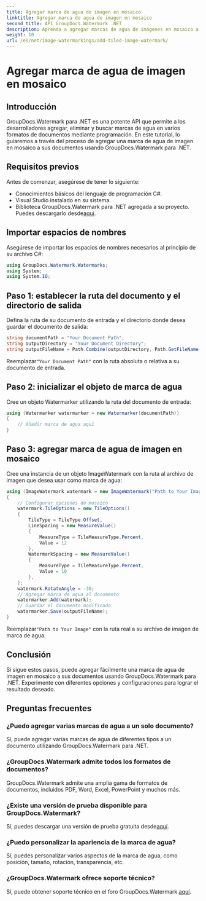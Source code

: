 ```yaml
---
title: Agregar marca de agua de imagen en mosaico
linktitle: Agregar marca de agua de imagen en mosaico
second_title: API GroupDocs.Watermark .NET
description: Aprenda a agregar marcas de agua de imágenes en mosaico a sus documentos usando GroupDocs.Watermark para .NET. Fácil, eficiente y personalizable.
weight: 10
url: /es/net/image-watermarkings/add-tiled-image-watermark/
---
```


# Agregar marca de agua de imagen en mosaico

## Introducción
GroupDocs.Watermark para .NET es una potente API que permite a los desarrolladores agregar, eliminar y buscar marcas de agua en varios formatos de documentos mediante programación. En este tutorial, lo guiaremos a través del proceso de agregar una marca de agua de imagen en mosaico a sus documentos usando GroupDocs.Watermark para .NET.
## Requisitos previos
Antes de comenzar, asegúrese de tener lo siguiente:
- Conocimientos básicos del lenguaje de programación C#.
- Visual Studio instalado en su sistema.
- Biblioteca GroupDocs.Watermark para .NET agregada a su proyecto. Puedes descargarlo desde[aquí](https://releases.groupdocs.com/Watermark/net/).

## Importar espacios de nombres
Asegúrese de importar los espacios de nombres necesarios al principio de su archivo C#:
```csharp
using GroupDocs.Watermark.Watermarks;
using System;
using System.IO;
```
## Paso 1: establecer la ruta del documento y el directorio de salida
Defina la ruta de su documento de entrada y el directorio donde desea guardar el documento de salida:
```csharp
string documentPath = "Your Document Path";
string outputDirectory = "Your Document Directory";
string outputFileName = Path.Combine(outputDirectory, Path.GetFileName(documentPath));
```
 Reemplazar`"Your Document Path"` con la ruta absoluta o relativa a su documento de entrada.
## Paso 2: inicializar el objeto de marca de agua
Cree un objeto Watermarker utilizando la ruta del documento de entrada:
```csharp
using (Watermarker watermarker = new Watermarker(documentPath))
{
    // Añadir marca de agua aquí
}
```
## Paso 3: agregar marca de agua de imagen en mosaico
Cree una instancia de un objeto ImageWatermark con la ruta al archivo de imagen que desea usar como marca de agua:
```csharp
using (ImageWatermark watermark = new ImageWatermark("Path to Your Image"))
{
    // Configurar opciones de mosaico
    watermark.TileOptions = new TileOptions()
    {
        TileType = TileType.Offset,
        LineSpacing = new MeasureValue()
        {
            MeasureType = TileMeasureType.Percent,
            Value = 12
        },
        WatermarkSpacing = new MeasureValue()
        {
            MeasureType = TileMeasureType.Percent,
            Value = 10
        },
    };
    watermark.RotateAngle = -30;
    // Agregar marca de agua al documento
    watermarker.Add(watermark);
    // Guardar el documento modificado
    watermarker.Save(outputFileName);
}
```
 Reemplazar`"Path to Your Image"` con la ruta real a su archivo de imagen de marca de agua.

## Conclusión
Si sigue estos pasos, puede agregar fácilmente una marca de agua de imagen en mosaico a sus documentos usando GroupDocs.Watermark para .NET. Experimente con diferentes opciones y configuraciones para lograr el resultado deseado.
## Preguntas frecuentes
### ¿Puedo agregar varias marcas de agua a un solo documento?
Sí, puede agregar varias marcas de agua de diferentes tipos a un documento utilizando GroupDocs.Watermark para .NET.
### ¿GroupDocs.Watermark admite todos los formatos de documentos?
GroupDocs.Watermark admite una amplia gama de formatos de documentos, incluidos PDF, Word, Excel, PowerPoint y muchos más.
### ¿Existe una versión de prueba disponible para GroupDocs.Watermark?
 Sí, puedes descargar una versión de prueba gratuita desde[aquí](https://releases.groupdocs.com/).
### ¿Puedo personalizar la apariencia de la marca de agua?
Sí, puedes personalizar varios aspectos de la marca de agua, como posición, tamaño, rotación, transparencia, etc.
### ¿GroupDocs.Watermark ofrece soporte técnico?
 Sí, puede obtener soporte técnico en el foro GroupDocs.Watermark.[aquí](https://forum.groupdocs.com/c/watermark/19).